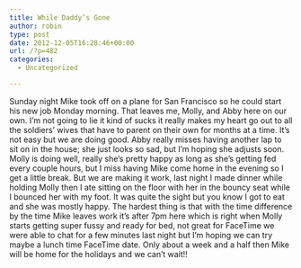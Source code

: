 ```yaml
---
title: While Daddy’s Gone
author: robin
type: post
date: 2012-12-05T16:28:46+00:00
url: /?p=482
categories:
  - Uncategorized

---
```

Sunday night Mike took off on a plane for San Francisco so he could start his new job Monday morning. That leaves me, Molly, and Abby here on our own. I&#8217;m not going to lie it kind of sucks it really makes my heart go out to all the soldiers&#8217; wives that have to parent on their own for months at a time. It&#8217;s not easy but we are doing good. Abby really misses having another lap to sit on in the house; she just looks so sad, but I&#8217;m hoping she adjusts soon. Molly is doing well, really she&#8217;s pretty happy as long as she&#8217;s getting fed every couple hours, but I miss having Mike come home in the evening so I get a little break. But we are making it work, last night I made dinner while holding Molly then I ate sitting on the floor with her in the bouncy seat while I bounced her with my foot. It was quite the sight but you know I got to eat and she was mostly happy. The hardest thing is that with the time difference by the time Mike leaves work it&#8217;s after 7pm here which is right when Molly starts getting super fussy and ready for bed, not great for FaceTime we were able to chat for a few minutes last night but I&#8217;m hoping we can try maybe a lunch time FaceTime date. Only about a week and a half then Mike will be home for the holidays and we can&#8217;t wait!!